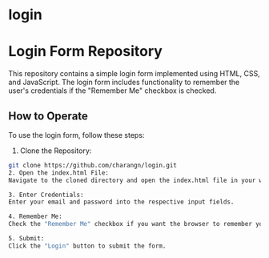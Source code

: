 # login
# Login Form Repository

This repository contains a simple login form implemented using HTML, CSS, and JavaScript. The login form includes functionality to remember the user's credentials if the "Remember Me" checkbox is checked.

## How to Operate

To use the login form, follow these steps:

1. Clone the Repository:

```bash
git clone https://github.com/charangn/login.git
2. Open the index.html File:
Navigate to the cloned directory and open the index.html file in your web browser.

3. Enter Credentials:
Enter your email and password into the respective input fields.

4. Remember Me:
Check the "Remember Me" checkbox if you want the browser to remember your credentials for future logins.

5. Submit:
Click the "Login" button to submit the form.
